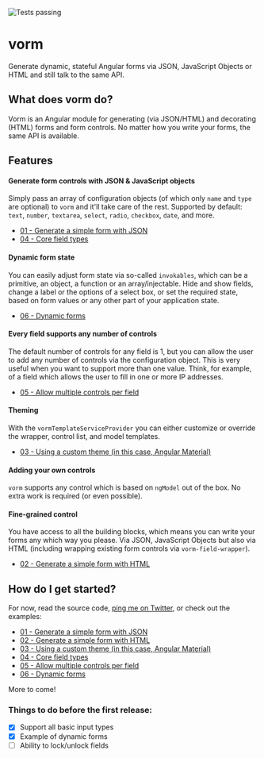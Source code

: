 ![Tests passing](https://travis-ci.org/plestik/vorm.svg?branch=master)
# vorm
Generate dynamic, stateful Angular forms via JSON, JavaScript Objects or HTML and still talk to the same API.

## What does vorm do?

Vorm is an Angular module for generating (via JSON/HTML) and decorating (HTML) forms and form controls. No matter how you write your forms, the same API is available. 

## Features

#### Generate form controls with JSON & JavaScript objects 

Simply pass an array of configuration objects (of which only `name` and `type` are optional) to `vorm` and it'll take care of the rest. Supported by default: `text`, `number`, `textarea`, `select`, `radio`, `checkbox`, `date`, and more.

* [01 - Generate a simple form with JSON](http://plestik.github.io/vorm/examples/01/)
* [04 - Core field types](http://plestik.github.io/vorm/examples/04/)

#### Dynamic form state

You can easily adjust form state via so-called `invokables`, which can be a primitive, an object, a function or an array/injectable. Hide and show fields, change a label or the  options of a select box, or set the required state, based on form values or any other part of your application state.

* [06 - Dynamic forms](http://plestik.github.io/vorm/examples/06/)

#### Every field supports any number of controls

The default number of controls for any field is 1, but you can allow the user to add any number of controls via the configuration object. This is very useful when you want to support more than one value. Think, for example, of a field which allows the user to fill in one or more IP addresses.

* [05 - Allow multiple controls per field](http://plestik.github.io/vorm/examples/05/)

#### Theming

With the `vormTemplateServiceProvider` you can either customize or override the wrapper, control list, and model templates.

* [03 - Using a custom theme (in this case, Angular Material)](http://plestik.github.io/vorm/examples/03/)

#### Adding your own controls

`vorm` supports any control which is based on `ngModel` out of the box. No extra work is required (or even possible).

#### Fine-grained control

You have access to all the building blocks, which means you can write your forms any which way you please. Via JSON, JavaScript Objects but also via HTML (including wrapping existing form controls via `vorm-field-wrapper`).

* [02 - Generate a simple form with HTML](http://plestik.github.io/vorm/examples/02/)

## How do I get started?

For now, read the source code, [ping me on Twitter](https://twitter.com/plestik), or check out the examples:
* [01 - Generate a simple form with JSON](http://plestik.github.io/vorm/examples/01/)
* [02 - Generate a simple form with HTML](http://plestik.github.io/vorm/examples/02/)
* [03 - Using a custom theme (in this case, Angular Material)](http://plestik.github.io/vorm/examples/03/)
* [04 - Core field types](http://plestik.github.io/vorm/examples/04/)
* [05 - Allow multiple controls per field](http://plestik.github.io/vorm/examples/05/)
* [06 - Dynamic forms](http://plestik.github.io/vorm/examples/06/)

More to come!

### Things to do before the first release:
- [x] Support all basic input types
- [x] Example of dynamic forms
- [ ] Ability to lock/unlock fields
